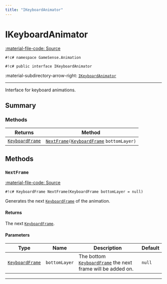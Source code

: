 ```yaml
---
title: "IKeyboardAnimator"
---
```


# IKeyboardAnimator
[:material-file-code: Source](https://github.com/habetuz/GameSense/blob/main/Animation/IKeyboardAnimator.cs)

`#!c# namespace GameSense.Animation`

`#!c# public interface IKeyboardAnimator`

:material-subdirectory-arrow-right: [`IKeyboardAnimator`]()

---

Interface for keyboard animations.

## Summary
### Methods
| Returns                             | Method                                                                         |
| ----------------------------------- | ------------------------------------------------------------------------------ |
| [`KeyboardFrame`](KeyboardFrame.md) | [`NextFrame`](#nextframe)`(`[`KeyboardFrame`](KeyboardFrame.md) `bottomLayer)` |

## Methods
### `NextFrame`
[:material-file-code: Source](https://github.com/habetuz/GameSense/blob/main/Animation/IKeyboardAnimator.cs#L23)

`#!c# KeyboardFrame NextFrame(KeyboardFrame bottomLayer = null)`

Generates the next [`KeyboardFrame`](KeyboardFrame.md) of the animation.

#### Returns
The next [`KeyboardFrame`](KeyboardFrame.md).

#### Parameters
| Type                                | Name          | Description                                                                     | Default |
| ----------------------------------- | ------------- | ------------------------------------------------------------------------------- | ------- |
| [`KeyboardFrame`](KeyboardFrame.md) | `bottomLayer` | The bottom [`KeyboardFrame`](KeyboardFrame.md) the next frame will be added on. | `null`  |

---